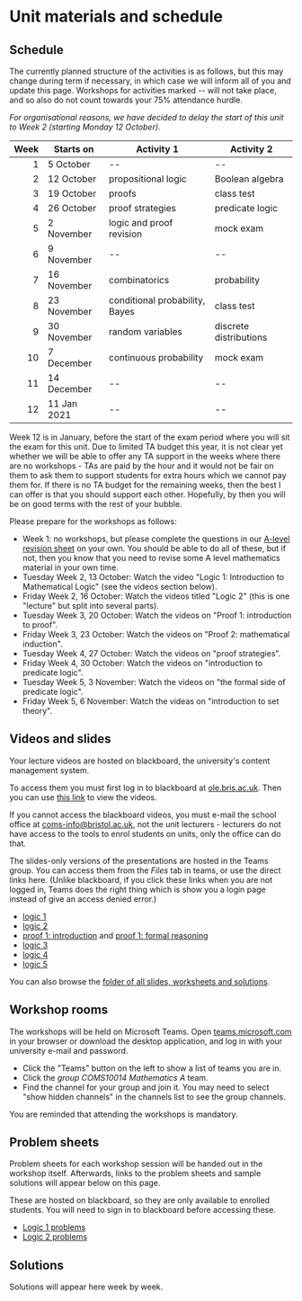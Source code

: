 # Unit materials and schedule

## Schedule

The currently planned structure of the activities is as follows, but this may change during term if necessary, in which case we will inform all of you and update this page. Workshops for activities marked -- will not take place, and so also do not count towards your 75% attendance hurdle.

_For organisational reasons, we have decided to delay the start of this unit to Week 2 (starting Monday 12 October)._

| Week | Starts on   | Activity 1                     | Activity 2             |
|-----:|-------------|--------------------------------|------------------------|
|    1 |  5 October  | --                             | --                     |
|    2 | 12 October  | propositional logic            | Boolean algebra        |
|    3 | 19 October  | proofs                         | class test             |
|    4 | 26 October  | proof strategies               | predicate logic        |
|    5 |  2 November | logic and proof revision       | mock exam              |
|    6 |  9 November | --                             | --                     |
|    7 | 16 November | combinatorics                  | probability            |
|    8 | 23 November | conditional probability, Bayes | class test             |
|    9 | 30 November | random variables               | discrete distributions |
|   10 |  7 December | continuous probability         | mock exam              |
|   11 | 14 December | --                             | --                     |
|   12 | 11 Jan 2021 | --                             | --                     |

Week 12 is in January, before the start of the exam period where you will sit the exam for this unit. Due to limited TA budget this year, it is not clear yet whether we will be able to offer any TA support in the weeks where there are no workshops - TAs are paid by the hour and it would not be fair on them to ask them to support students for extra hours which we cannot pay them for. If there is no TA budget for the remaining weeks, then the best I can offer is that you should support each other. Hopefully, by then you will be on good terms with the rest of your bubble.

Please prepare for the workshops as follows:

  * Week 1: no workshops, but please complete the questions in our [A-level revision sheet](files/a-level-revision.pdf) on your own. You should be able to do all of these, but if not, then you know that you need to revise some A level mathematics material in your own time.
  * Tuesday Week 2, 13 October: Watch the video "Logic 1: Introduction to Mathematical Logic" (see the videos section below).
  * Friday Week 2, 16 October: Watch the videos titled "Logic 2" (this is one "lecture" but split into several parts).
  * Tuesday Week 3, 20 October: Watch the videos on "Proof 1: introduction to proof".
  * Friday Week 3, 23 October: Watch the videos on "Proof 2: mathematical induction".
  * Tuesday Week 4, 27 October: Watch the videos on "proof strategies".
  * Friday Week 4, 30 October: Watch the videos on "introduction to predicate logic".
  * Tuesday Week 5, 3 November: Watch the videos on "the formal side of predicate logic".
  * Friday Week 5, 6 November: Watch the videas on "introduction to set theory".

## Videos and slides

Your lecture videos are hosted on blackboard, the university's content management system.

To access them you must first log in to blackboard at [ole.bris.ac.uk](https://ole.bristol.ac.uk). Then you can use [this link](https://www.ole.bris.ac.uk/webapps/blackboard/content/listContent.jsp?course_id=_240774_1&content_id=_4562298_1) to view the videos.

If you cannot access the blackboard videos, you must e-mail the school office at coms-info@bristol.ac.uk, not the unit lecturers - lecturers do not have access to the tools to enrol students on units, only the office can do that.

The slides-only versions of the presentations are hosted in the Teams group. You can access them from the _Files_ tab in teams, or use the direct links here. (Unlike blackboard, if you click these links when you are not logged in, Teams does the right thing which is show you a login page instead of give an access denied error.)


  * [logic 1](https://uob.sharepoint.com/teams/grp-COMS10014MathematicsA102/Shared%20Documents/General/SLIDES/logic-1-6up.pdf)
  * [logic 2](https://uob.sharepoint.com/teams/grp-COMS10014MathematicsA102/Shared%20Documents/General/SLIDES/logic-2-6up.pdf)
  * [proof 1: introduction](https://uob.sharepoint.com/teams/grp-COMS10014MathematicsA102/Shared%20Documents/General/SLIDES/proof-1-introduction-to-proof-narrated_v3-plain.pdf) and [proof 1: formal reasoning](https://uob.sharepoint.com/teams/grp-COMS10014MathematicsA102/Shared%20Documents/General/SLIDES/proof-1-formal-reasoning-narrated_v3-plain.pdf)
  * [logic 3](https://uob.sharepoint.com/teams/grp-COMS10014MathematicsA102/Shared%20Documents/General/SLIDES/logic-3-6up.pdf)
  * [logic 4](https://uob.sharepoint.com/teams/grp-COMS10014MathematicsA102/Shared%20Documents/General/SLIDES/logic-4-6up.pdf)
  * [logic 5](https://uob.sharepoint.com/teams/grp-COMS10014MathematicsA102/Shared%20Documents/General/SLIDES/logic-5-6up.pdf)

You can also browse the [folder of all slides, worksheets and solutions](https://uob.sharepoint.com/teams/grp-COMS10014MathematicsA102/Shared%20Documents/General/).

## Workshop rooms

The workshops will be held on Microsoft Teams. Open [teams.microsoft.com](http://teams.microsoft.com/) in your browser or download the desktop application, and log in with your university e-mail and password. 

  - Click the "Teams" button on the left to show a list of teams you are in.
  - Click the _group COMS10014 Mathematics A_ team.
  - Find the channel for your group and join it. You may need to select "show hidden channels" in the channels list to see the group channels.

You are reminded that attending the workshops is mandatory.

## Problem sheets

Problem sheets for each workshop session will be handed out in the workshop itself. Afterwards, links to the problem sheets and sample solutions will appear below on this page.

These are hosted on blackboard, so they are only available to enrolled students. You will need to sign in to blackboard before accessing these.

  * [Logic 1 problems](https://uob.sharepoint.com/teams/grp-COMS10014MathematicsA102/Shared%20Documents/General/WORKSHEETS/logic-1-WS.pdf)
  * [Logic 2 problems](https://uob.sharepoint.com/teams/grp-COMS10014MathematicsA102/Shared%20Documents/General/WORKSHEETS/logic-2-WS.pdf)

## Solutions

Solutions will appear here week by week.
